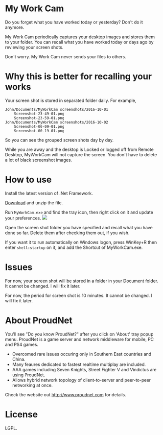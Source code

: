# My Work Cam

Do you forget what you have worked today or yesterday? Don't do it anymore.

My Work Cam periodically captures your desktop images and stores them to your folder. 
You can recall what you have worked today or days ago by reviewing your screen shots.

Don't worry. My Work Cam never sends your files to others.

# Why this is better for recalling your works

Your screen shot is stored in separated folder daily. For example, 

```
John/Documents/MyWorkCam screenshots/2016-10-01
    Screenshot-23-49-01.png
    Screenshot-23-59-01.png
John/Documents/MyWorkCam screenshots/2016-10-02
    Screenshot-00-09-01.png
    Screenshot-00-19-01.png
```
So you can see the grouped screen shots day by day.

While you are away and the desktop is Locked or logged off from Remote Desktop, MyWorkCam will not capture the screen. You don't have to delete a lot of black screenshot images.

# How to use

Install the latest version of .Net Framework.

[Download](https://github.com/Nettention/MyWorkCam/releases/download/0.92/MyWorkCam.zip) and unzip the file.

Run `MyWorkCam.exe` and find the tray icon, then right click on it and update your preferences.
![](https://github.com/Nettention/MyWorkCam/blob/master/doc/tray.png)

Open the screen shot folder you have specified and recall what you have done so far. Delete them after checking them out, if you wish.

If you want it to run automatically on Windows logon, press WinKey+R then enter `shell:startup` on it, and add the Shortcut of MyWorkCam.exe.

# Issues 

For now, your screen shot will be stored in a folder in your Document folder. It cannot be changed. I will fix it later.

For now, the period for screen shot is 10 minutes. It cannot be changed. I will fix it later.

# About ProudNet

You'll see "Do you know ProudNet?" after you click on 'About' tray popup menu. ProudNet is a game server and network middleware for mobile, PC and PS4 games. 

- Overcomed rare issues occuring only in Southern East countries and China. 
- Many feaures dedicated to fastest realtime multiplay are included. 
- AAA games including Seven Knights, Street Fighter V and Vindictus are using ProudNet.
- Allows hybrid network topology of client-to-server and peer-to-peer networking at once.

Check the website out http://www.proudnet.com for details. 

# License

LGPL.
